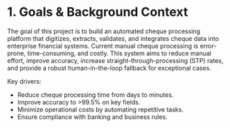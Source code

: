 # 1. Goals & Background Context
The goal of this project is to build an automated cheque processing platform that digitizes, extracts, validates, and integrates cheque data into enterprise financial systems. Current manual cheque processing is error-prone, time-consuming, and costly. This system aims to reduce manual effort, improve accuracy, increase straight-through-processing (STP) rates, and provide a robust human-in-the-loop fallback for exceptional cases.

Key drivers:
- Reduce cheque processing time from days to minutes.
- Improve accuracy to >99.5% on key fields.
- Minimize operational costs by automating repetitive tasks.
- Ensure compliance with banking and business rules.
